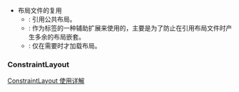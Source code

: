 - 布局文件的复用
  - <include> : 引用公共布局。 
  - <merge> : 作为<include>标签的一种辅助扩展来使用的，主要是为了防止在引用布局文件时产生多余的布局嵌套。
  - <ViewStub> : 仅在需要时才加载布局。



### ConstraintLayout

[ConstraintLayout 使用详解](https://www.jianshu.com/p/17ec9bd6ca8a)

